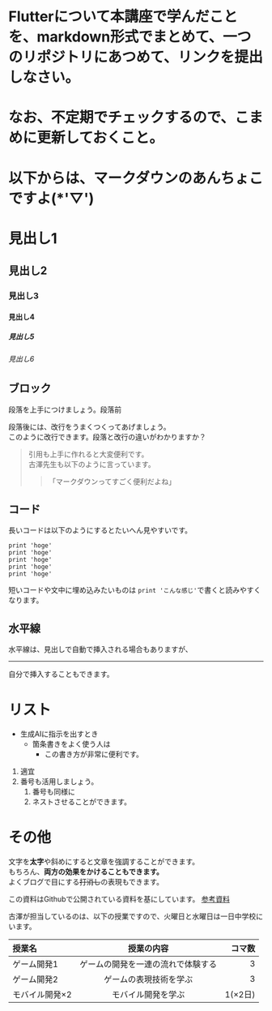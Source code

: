 # Flutterについて本講座で学んだことを、markdown形式でまとめて、一つのリポジトリにあつめて、リンクを提出しなさい。
# なお、不定期でチェックするので、こまめに更新しておくこと。


# 以下からは、マークダウンのあんちょこですよ(*'▽')


# 見出し1
## 見出し2
### 見出し3
#### 見出し4
##### 見出し5
###### 見出し6

## ブロック

段落を上手につけましょう。段落前

段落後には、改行をうまくつくってあげましょう。  
このように改行できます。段落と改行の違いがわかりますか？  
> 引用も上手に作れると大変便利です。  
> 古澤先生も以下のように言っています。
>> 「マークダウンってすごく便利だよね」

## コード

長いコードは以下のようにするとたいへん見やすいです。  
```
print 'hoge'  
print 'hoge'  
print 'hoge'  
print 'hoge'  
print 'hoge'  
```
短いコードや文中に埋め込みたいものは `print 'こんな感じ'`で書くと読みやすくなります。

## 水平線
水平線は、見出しで自動で挿入される場合もありますが、
_______________________________________________
自分で挿入することもできます。

# リスト
- 生成AIに指示を出すとき
    - 箇条書きをよく使う人は
        - この書き方が非常に便利です。

1. 適宜
2. 番号も活用しましょう。
    1. 番号も同様に
    2. ネストさせることができます。

# その他

文字を**太字**や斜めにすると文章を強調することができます。  
もちろん、__両方の効果をかけることもできます。__  
よくブログで目にする~~打消し~~の表現もできます。

この資料はGithubで公開されている資料を基にしています。
[参考資料](https://gist.github.com/mignonstyle/083c9e1651d7734f84c99b8cf49d57fa)

古澤が担当しているのは、以下の授業ですので、火曜日と水曜日は一日中学校にいます。

| 授業名 | 授業の内容 | コマ数 |
|:---|:---:|---:|
|ゲーム開発1 |ゲームの開発を一連の流れで体験する |3 |
|ゲーム開発2 |ゲームの表現技術を学ぶ |3 |
|モバイル開発×2 |モバイル開発を学ぶ |1(×2日)|